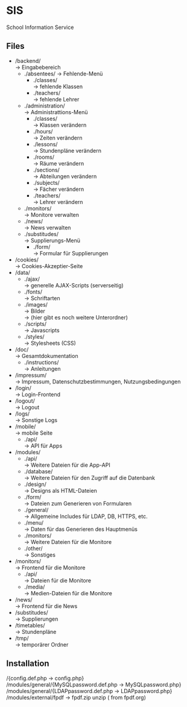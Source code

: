 ﻿SIS
===

School Information Service

Files
-----


* /backend/   
  -> Eingabebereich   
  * ./absentees/
    -> Fehlende-Menü    
    * ./classes/    
      -> fehlende Klassen    
    * ./teachers/   
      -> fehlende Lehrer   
  * ./administration/   
    -> Administrattions-Menü   
    * ./classes/   
      -> Klassen verändern   
    * ./hours/   
      -> Zeiten verändern   
    * ./lessons/   
      -> Stundenpläne verändern   
    * ./rooms/   
      -> Räume verändern   
    * ./sections/   
      -> Abteilungen verändern   
    * ./subjects/   
      -> Fächer verändern   
    * ./teachers/   
      -> Lehrer verändern   
  * ./monitors/   
    -> Monitore verwalten
  * ./news/   
    -> News verwalten   
  * ./substitudes/   
    -> Supplierungs-Menü   
    * ./form/   
      -> Formular für Supplierungen   
* /cookies/   
  -> Cookies-Akzeptier-Seite
* /data/   
  * ./ajax/   
    -> generelle AJAX-Scripts (serverseitig)
  * ./fonts/   
    -> Schriftarten
  * ./images/   
    -> Bilder   
    -> (hier gibt es noch weitere Unterordner)   
  * ./scripts/   
    -> Javascripts
  * ./styles/   
    -> Stylesheets (CSS)
* /doc/   
  -> Gesamtdokumentation
  * ./instructions/   
    -> Anleitungen
* /impressum/   
  -> Impressum, Datenschutzbestimmungen, Nutzungsbedingungen   
* /login/   
  -> Login-Frontend   
* /logout/   
  -> Logout   
* /logs/   
  -> Sonstige Logs   
* /mobile/   
  -> mobile Seite   
  * ./api/   
    -> API für Apps   
* /modules/   
  * ./api/   
    -> Weitere Dateien für die App-API   
  * ./database/   
    -> Weitere Dateien für den Zugriff auf die Datenbank   
  * ./design/   
    -> Designs als HTML-Dateien   
  * ./form/   
    -> Dateien zum Generieren von Formularen   
  * ./general/   
    -> Allgemeine Includes für LDAP, DB, HTTPS, etc.   
  * ./menu/   
    -> Daten für das Generieren des Hauptmenüs   
  * ./monitors/   
    -> Weitere Dateien für die Monitore   
  * ./other/   
    -> Sonstiges   
* /monitors/   
  -> Frontend für die Monitore   
  * ./api/   
    -> Dateien für die Monitore   
  * ./media/   
    -> Medien-Dateien für die Monitore   
* /news/   
  -> Frontend für die News   
* /substitudes/   
  -> Supplierungen   
* /timetables/   
  -> Stundenpläne   
* /tmp/   
  -> temporärer Ordner   


Installation
------------

/{config.def.php -> config.php}   
/modules/general/{MySQLpassword.def.php -> MySQLpassword.php}   
/modules/general/{LDAPpassword.def.php -> LDAPpassword.php}   
/modules/external/fpdf -> fpdf.zip unzip ( from fpdf.org)
